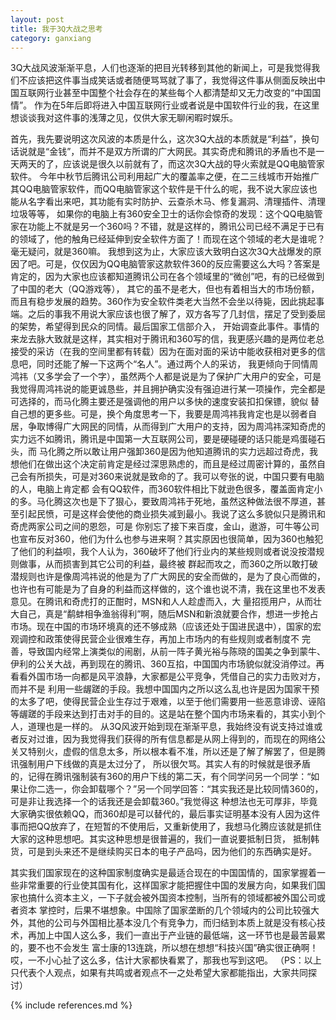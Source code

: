 ```yaml
---
layout: post
title: 我于3Q大战之思考
category: ganxiang
---
```

                
3Q大战风波渐渐平息，人们也逐渐的把目光转移到其他的新闻上，可是我觉得我们不应该把这件事当成笑话或者随便骂骂就了事了，我觉得这件事从侧面反映出中国互联网行业甚至中国整个社会存在的某些每个人都清楚却又无力改变的“中国国情”。
作为在5年后即将进入中国互联网行业或者说是中国软件行业的我，在这里想谈谈我对这件事的浅薄之见，仅供大家无聊闲暇时娱乐。

首先，我先要说明这次风波的本质是什么，这次3Q大战的本质就是“利益”，换句话说就是“金钱”，而并不是双方所谓的广大网民。其实奇虎和腾讯的矛盾也不是一天两天的了，应该说是很久以前就有了，而这次3Q大战的导火索就是QQ电脑管家软件。
今年中秋节后腾讯公司利用起广大的覆盖率之便，在二三线城市开始推广其QQ电脑管家软件，而QQ电脑管家这个软件是干什么的呢，我不说大家应该也能从名字看出来吧，其功能有实时防护、云查杀木马、修复漏洞、清理插件、清理垃圾等等，
如果你的电脑上有360安全卫士的话你会惊奇的发现：这个QQ电脑管家在功能上不就是另一个360吗？不错，就是这样的，腾讯公司已经不满足于已有的领域了，他的触角已经延伸到安全软件方面了！而现在这个领域的老大是谁呢？毫无疑问，就是360嘛。
我想到这为止，大家应该大致明白这次3Q大战爆发的原因了吧。可是，仅仅因为QQ电脑管家这款软件360的反应需要这么大吗？答案是肯定的，因为大家也应该都知道腾讯公司在各个领域里的“微创”吧，有的已经做到了中国的老大（QQ游戏等），
其它的虽不是老大，但也有着相当大的市场份额，而且有稳步发展的趋势。360作为安全软件类老大当然不会坐以待毙，因此挑起事端。之后的事我不用说大家应该也很了解了，双方各写了几封信，摆足了受到委屈的架势，希望得到民众的同情。最后国家工信部介入，
开始调查此事件。事情的来龙去脉大致就是这样，其实相对于腾讯和360写的信，我更感兴趣的是两位老总接受的采访（在我的空间里都有转载）因为在面对面的采访中能收获相对更多的信息吧，同时还能了解一下这两个“名人”。通过两个人的采访，
我更倾向于同情周鸿祎（又多学会了一个字），虽然两个人都是说是为了保护广大用户的安全，可是我觉得周鸿祎说的能更诚恳些，并且拥护确实没有强迫进行某一项操作，完全都是可选择的，而马化腾主要还是强调他的用户以多快的速度安装扣扣保镖，貌似
替自己想的更多些。可是，换个角度思考一下，我要是周鸿祎我肯定也是以弱者自居，争取博得广大网民的同情，从而得到广大用户的支持，因为周鸿祎深知奇虎的实力远不如腾讯，腾讯是中国第一大互联网公司，要是硬碰硬的话只能是鸡蛋碰石头，而
马化腾之所以敢让用户强卸360是因为他知道腾讯的实力远超过奇虎，我想他们在做出这个决定前肯定是经过深思熟虑的，而且是经过周密计算的，虽然自己会有所损失，可是对360来说就是致命的了。我可以夸张的说，中国只要有电脑的人，电脑上肯定都
会有QQ软件，而360软件相比下就逊色很多，覆盖面肯定小的多。马化腾这次也是下了狠心，要致周鸿祎于死地，虽然这种做法很不厚道，甚至引起民愤，可是这样会使他的商业损失减到最小。我说了这么多貌似只是腾讯和奇虎两家公司之间的恩怨，可是
你别忘了接下来百度，金山，遨游，可牛等公司也宣布反对360，他们为什么也参与进来啊？其实原因也很简单，因为360也触犯了他们的利益呗，我个人认为，360破坏了他们行业内的某些规则或者说没按潜规则做事，从而损害到其它公司的利益，最终被
群起而攻之，而360之所以敢打破潜规则也许是像周鸿祎说的他是为了广大网民的安全而做的，是为了良心而做的，也许也有可能是为了自身的利益而这样做的，这个谁也说不清，我在这里也不发表意见。在腾讯和奇虎打的正酣时，MSN和人人趁虚而入，大
量招揽用户，从而壮大自己，真是“鹬蚌相争渔翁得利”啊，随后MSN和新浪就要合作，想进一步抢占市场。现在中国的市场环境真的还不够成熟（应该还处于国进民退中），国家的宏观调控和政策使得民营企业很难生存，再加上市场内的有些规则或者制度不
完善，导致国内经常上演类似的闹剧，从前一阵子黄光裕与陈晓的国美之争到蒙牛、伊利的公关大战，再到现在的腾讯、360互掐，中国国内市场貌似就没消停过。再看看外国市场一向都是风平浪静，大家都是公平竞争，凭借自己的实力击败对方，而并不是
利用一些龌蹉的手段。我想中国国内之所以这么乱也许是因为国家干预的太多了吧，使得民营企业生存过于艰难，以至于他们需要用一些恶意诽谤、诬陷等龌蹉的手段来达到打击对手的目的。这是站在整个国内市场来看的，其实小到个人，道理也是一样的。
从3Q风波开始到现在渐渐平息，我始终没有说支持过谁或者反对过谁，因为我觉得我们获得的所有信息都是从网上得到的，而现在的网络公关又特别火，虚假的信息太多，所以根本看不准，所以还是了解了解罢了，但是腾讯强制用户下线做的真是太过分了，
所以很欠骂。其实人有的时候就是很矛盾的，记得在腾讯强制装有360的用户下线的第二天，有个同学问另一个同学：“如果让你二选一，你会卸载哪个？”另一个同学回答：“其实我还是比较同情360的，可是非让我选择一个的话我还是会卸载360。”我觉得这
种想法也无可厚非，毕竟大家确实很依赖QQ，而360却是可以替代的，最后事实证明基本没有人因为这件事而把QQ放弃了，在短暂的不使用后，又重新使用了，我想马化腾应该就是抓住大家的这种思想吧。其实这种思想是很普遍的，我们一直说要抵制日货，
抵制韩货，可是到头来还不是继续购买日本的电子产品吗，因为他们的东西确实是好。

其实我们国家现在的这种国家制度确实是最适合现在的中国国情的，国家掌握着一些非常重要的行业使其国有化，这样国家才能把握住中国的发展方向，如果我们国家也搞什么资本主义，一下子就会被外国资本控制，当所有的领域都被外国公司或者资本
掌控时，后果不堪想象。中国除了国家垄断的几个领域内的公司比较强大外，其他的公司与外国相比基本没几个有竞争力，而归结到本质上就是没有核心技术，再加上中国人这么多，我们一直出于产业链的最低端，这一环节也是最苦最累的，要不也不会发生
富士康的13连跳，所以想在想想“科技兴国”确实很正确啊！哎，一不小心扯了这么多，估计大家都快看累了，那我也写到这吧。
（PS：以上只代表个人观点，如果有共鸣或者观点不一之处希望大家都能指出，大家共同探讨）



{% include references.md %}
